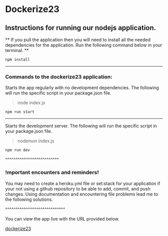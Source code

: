 # Dockerize23


## Instructions for running our nodejs application.


** If you pull the application then you will need to install all the needed dependencies for the application. Run the following command below in your terminal. **

```
npm install

```
---

### **Commands to the dockerize23 application:**

Starts the app regularly with no development dependencies.  The following will run the specific script in your package.json file.

> node index.js
```
npm run start

```
---
Starts the development server.  The following will run the specific script in your package.json file.

> nodemon index.js

```
npm run dev

```

^^^^^^^^^^^^^^^^^^^^^^^^^^
### **!mportant encounters and reminders!**

You may need to create a heroku.yml file or set:stack for your application if your not using a github repository to be able to add, commit, and push changes. Using documentation and encountering file problems lead me to the following solutions.

^^^^^^^^^^^^^^^^^^^^^^^^^^^^^

You can view the app live with the URL provided below.

[dockerize23](https://dockerize23.herokuapp.com/)
